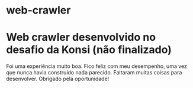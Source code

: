 # web-crawler
# Web crawler desenvolvido no desafio da Konsi (não finalizado)
Foi uma experiência muito boa. Fico feliz com meu desempenho, uma vez que nunca havia construído nada parecido.
Faltaram muitas coisas para desenvolver.
Obrigado pela oportunidade!
